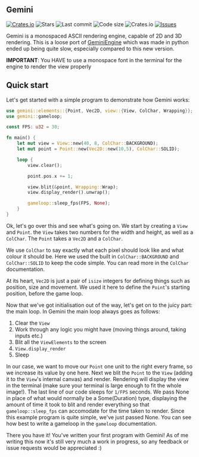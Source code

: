 ## Gemini

[![Crates.io](https://img.shields.io/crates/v/gemini-engine)](https://crates.io/crates/gemini-engine) ![Stars](https://img.shields.io/github/stars/redpenguinyt/gemini-rust?color=yellow) ![Last commit](https://img.shields.io/github/last-commit/redpenguinyt/gemini-rust) ![Code size](https://img.shields.io/github/languages/code-size/redpenguinyt/gemini-rust) ![Crates.io](https://img.shields.io/crates/d/gemini-engine) [![Issues](https://img.shields.io/github/issues/redpenguinyt/gemini-rust)](https://github.com/redpenguinyt/gemini-rust/issues)

Gemini is a monospaced ASCII rendering engine, capable of 2D and 3D rendering. This is a loose port of [GeminiEngine](https://github.com/redpenguinyt/GeminiEngine) which was made in python ended up being quite slow, especially compared to this new version.

**IMPORTANT**: You HAVE to use a monospace font in the terminal for the engine to render the view properly

## Quick start
Let's get started with a simple program to demonstrate how Gemini works:
```rust
use gemini::elements::{Point, Vec2D, view::{View, ColChar, Wrapping}};
use gemini::gameloop;

const FPS: u32 = 30;

fn main() {
    let mut view = View::new(40, 8, ColChar::BACKGROUND);
    let mut point = Point::new(Vec2D::new(10,5), ColChar::SOLID);

    loop {
        view.clear();

        point.pos.x += 1;

        view.blit(&point, Wrapping::Wrap);
        view.display_render().unwrap();

        gameloop::sleep_fps(FPS, None);
    }
}
```
Ok, let's go over this and see what's going on. We start by creating a `View` and `Point`. the `View` takes two numbers for the width and height, as well as a `ColChar`. The `Point` takes a `Vec2D` and a `ColChar`.

We use `ColChar` to say exactly what each pixel should look like and what colour it should be. Here we used the built in `ColChar::BACKGROUND` and `ColChar::SOLID` to keep the code simple. You can read more in the `ColChar` documentation.

At its heart, `Vec2D` is just a pair of `isize` integers for defining things such as position, size and movement. We used it here to define the `Point`'s starting position, before the game loop.

Now that we've got initialisation out of the way, let's get on to the juicy part: the main loop. In Gemini the main loop always goes as follows:
1. Clear the `View`
2. Work through any logic you might have (moving things around, taking inputs etc.)
3. Blit all the `ViewElements` to the screen
4. `View.display_render`
5. Sleep

In our case, we want to move our `Point` one unit to the right every frame, so we increase its value by one here. Next we blit the `Point` to the `View` (adding it to the `View`'s internal canvas) and render. Rendering will display the view in the terminal (make sure your terminal is large enough to fit the whole image!). The last line of our code sleeps for `1/FPS` seconds. We pass None in place of what would normally be a Some(Duration) type, displaying the amount of time it took to blit and render everything so that `gameloop::sleep_fps` can accomodate for the time taken to render. Since this example program is quite simple, we've just passed None. You can see how best to write a gameloop in the `gameloop` documentation.

There you have it! You've written your first program with Gemini! As of me writing this now it's still very much a work in progress, so any feedback or issue requests would be appreciated :)